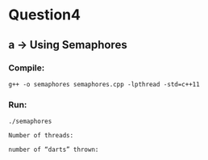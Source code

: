 # Question4

## a -> Using Semaphores 

### Compile:
`g++ -o semaphores semaphores.cpp -lpthread -std=c++11`


### Run:
`./semaphores`

`Number of threads: `

`number of “darts” thrown: `